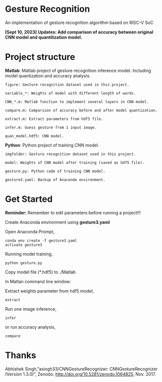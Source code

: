 # Gesture Recognition
 An implementation of gesture recognition algorithm based on RISC-V SoC

**\[Sept 10, 2023\] Updates: Add comparison of accuracy between original CNN model and quantilization model.**

# Project structure
**Matlab**: Matlab project of gesture recognition inference model. Including model quantization and accuracy analysis.

    figure: Gesture recognition dataset used in this project.

    variable_*: Weights of model with different length of words.

    CNN_*.m: Matlab function to implement several layers in CNN model.

    compare.m: Comparison of accuracy before and after model quantization.

    extract.m: Extract parameters from hdf5 file.

    infer.m: Guess gesture from 1 input image.

    quan_model.hdf5: CNN model.

**Python**: Python project of training CNN model.

    imgfolder: Gesture recognition dataset used in this project. 

    model: Weights of CNN model after training (saved as hdf5 file).

    gesture.py: Python code of training CNN model.

    gesture3.yaml: Backup of Anaconda environment.

# Get Started
**Reminder:** Remember to edit parameters before running a project!!!

Create Anaconda environment using **gesture3.yaml**

Open Anaconda Prompt,
```Shell
conda env create -f gesture3.yaml
activate gesture3
```

Running model training,
```Shell
python gesture.py
```

Copy model file (*.hdf5) to ./Matlab

In Matlan command line window:

Extract weights parameter from hdf5 model,
```Shell
extract
```

Run one image inference,
```Shell
infer
```
or run accuracy analysis,
```Shell
compare
```

# Thanks
Abhishek Singh,”asingh33/CNNGestureRecognizer: CNNGestureRecognizer (Version 1.3.0)”, Zenodo. http://doi.org/10.5281/zenodo.1064825, Nov. 2017. 
